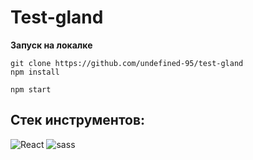 # Test-gland

**Запуск на локалке**

```shell
git clone https://github.com/undefined-95/test-gland
npm install

npm start
```
## Стек инструментов:

![React](https://img.shields.io/badge/React-black?style=social&logo=react)
![sass](https://img.shields.io/badge/Sass-black?style=social&logo=sass)
